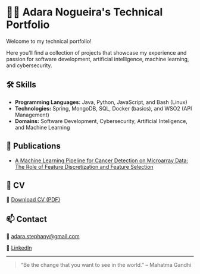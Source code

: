 # 👩‍💻 Adara Nogueira's Technical Portfolio

Welcome to my technical portfolio!

Here you'll find a collection of projects that showcase my experience and passion for software development, artificial intelligence, machine learning, and cybersecurity.

## 🛠️ Skills

- **Programming Languages:** Java, Python, JavaScript, and Bash (Linux)
- **Technologies:** Spring, MongoDB, SQL, Docker (basics), and WSO2 (API Management)
- **Domains:** Software Development, Cybersecurity, Artificial Inteligence, and Machine Learning

## 📒 Publications
- [A Machine Learning Pipeline for Cancer Detection on Microarray Data: The Role of Feature Discretization and Feature Selection](https://www.mdpi.com/2673-7426/3/3/40)

## 📄 CV
📄 [Download CV (PDF)](https://drive.google.com/file/d/10cTdQ3XfNEt6ioA3anMwi2SW7VM6CCgl/view?usp=sharing)

## 📫 Contact

📧 adara.stephany@gmail.com

🔗 [LinkedIn](https://www.linkedin.com/in/adara-nogueira/)

---

> “Be the change that you want to see in the world.” – Mahatma Gandhi
